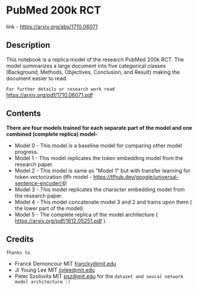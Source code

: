 # PubMed 200k RCT
link - https://arxiv.org/abs/1710.06071

## Description 
This notebook is a replica model of the research PubMed 200k RCT.
The model summarizes a large document into five categorical classes (Background, Methods, Objectives, Conclusion, and Result) making the document easier to read.

`For further details or research work read` https://arxiv.org/pdf/1710.06071.pdf

## Contents 

**There are four models trained for each separate part of the model and one combined (complete replica) model-**

* Model 0 - This model is a baseline model for comparing other model progress.
* Model 1 - This model replicates the token embedding model from the research paper.
* Model 2  - This model is same as "Model 1" but with transfer learning for token vectorization (tfh model - https://tfhub.dev/google/universal-sentence-encoder/4)
* Model 3  - This model replicates the character embedding model from the research paper.
* Model 4 - This model concatenate model 3 and 2  and trains upon them ( the lower part of the model).
* Model 5 - The complete replica of the model architecture ( https://arxiv.org/pdf/1612.05251.pdf ).


## Credits
`Thanks to` 
* Franck Dernoncour MIT francky@mit.edu 
* Ji Young Lee MIT jjylee@mit.edu
* Peter Szolovits MIT psz@mit.edu
for the `dataset and neural network model architecture :)`
